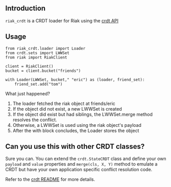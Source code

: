 ## Introduction

`riak_crdt` is a CRDT loader for Riak using the [crdt
API](https://github.com/ericmoritz/crdt)

## Usage

    from riak_crdt.loader import Loader
    from crdt.sets import LWWSet
    from riak import RiakClient

    client = RiakClient()
    bucket = client.bucket("friends")

    with Loader(LWWSet, bucket," "eric") as (loader, friend_set):
	    friend_set.add("tom")

What just happened?  

1. The loader fetched the riak object at friends/eric
1. If the object did not exist, a new LWWSet is created
1. If the object did exist but had siblings, the LWWSet.merge method
   resolves the conflict.
1. Otherwise, a LWWSet is used using the riak object's payload
1. After the with block concludes, the Loader stores the object

## Can you use this with other CRDT classes?

Sure you can.  You can extend the `crdt.StateCRDT` class and define
your own `payload` and `value` properties and `merge(cls, X, Y)`
method to emulate a CRDT but have your own application specific
conflict resolution code.

Refer to the [crdt
README](https://github.com/ericmoritz/crdt/blob/master/README.md)
for more details.
